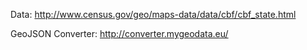 Data: http://www.census.gov/geo/maps-data/data/cbf/cbf_state.html

GeoJSON Converter: http://converter.mygeodata.eu/
